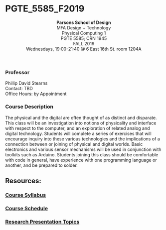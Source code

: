 # PGTE_5585_F2019

<div align=center>
	<strong>Parsons School of Design</strong><br>
	MFA Design + Technology<br>
	Physical Computing 1<br>
	PGTE 5585; CRN 1945<br>
	FALL 2019<br>
	Wednesdays, 19:00-21:40 @ 6 East 16th St. room 1204A
</div>
<br>
<br>

### Professor
Phillip David Stearns<br>
Contact: TBD<br>
Office Hours: by Appointment

### Course Description

The physical and the digital are often thought of as distinct and disparate. This class will be an investigation into notions of physicality and interface with respect to the computer, and an exploration of related analog and digital technology. Students will complete a series of exercises that will encourage inquiry into these various technologies and the implications of a connection between or joining of physical and digital worlds. Basic electronics and various sensor mechanisms will be used in conjunction with toolkits such as Arduino. Students joining this class should be comfortable with code in general, have experience with one programming language or another, and be prepared to solder. 

## Resources:

### [Course Syllabus](resources/syllabus.md)
### [Course Schedule](resources/schedule.md)
### [Research Presentation Topics](resources/research.md)